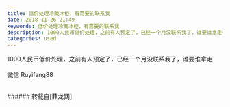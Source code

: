 ```yaml
---
title: 低价处理冷藏冰柜，有需要的联系我
date: 2018-11-26 21:49
keywords: 低价处理冷藏冰柜，有需要的联系我
description: 1000人民币低价处理，之前有人预定了，已经一个月没联系我了，谁要谁拿走微信 Ruyifang88
categories: used
---
```

<td class="t_f" id="postmessage_2360230">

1000人民币低价处理，之前有人预定了，已经一个月没联系我了，谁要谁拿走<br/>
<br/>
微信 Ruyifang88<br/>
<img alt="" border="0" class="zoom" data-cf-modified-1562f8d346583930a2b5920c-="" file="http://www.flw.ph/data/appbyme/upload/image/201811/26/ZkXvdMm7DlJg.jpg" id="aimg_RbKE5" lazyloadthumb="1" onclick="" onmouseover="" src="http://www.flw.ph/data/appbyme/upload/image/201811/26/ZkXvdMm7DlJg.jpg"/><br/>
<br/>
</td>
###### 转载自[菲龙网]